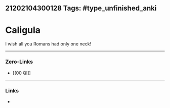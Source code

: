 21202104300128
Tags: #type_unfinished_anki
---
# Caligula

I wish all you Romans had only one neck!

---
### Zero-Links
- [[00 QI]]
---
### Links
-